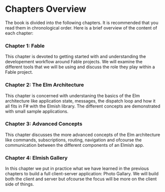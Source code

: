 # Chapters Overview

The book is divided into the following chapters. It is recommended that you read them in chronological order. Here is a brief overview of the content of each chapter:

### Chapter 1: Fable
This chapter is devoted to getting started with and understanding the developement workflow around Fable projects. We will examine the different tools that we will be using and discuss the role they play within a Fable project.

### Chapter 2: The Elm Architecture
This chapter is concerned with understaning the basics of the Elm architecture like application state, messages, the dispatch loop and how it all fits in F# with the Elmish library. The different concepts are demonstrated with small sample applications.
 
### Chapter 3: Advanced Concepts
This chapter discusses the more advanced concepts of the Elm architecture like commands, subscriptions, routing, navigation and ofcourse the communication between the different components of an Elmish app.

### Chapter 4: Elmish Gallery
In this chapter we put in practice what we have learned in the previous chapters to build a full client-server application: Photo Gallary. We will build both the client and server but ofcourse the focus will be more on the client side of things. 